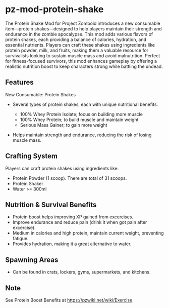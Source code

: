 # pz-mod-protein-shake

The Protein Shake Mod for Project Zomboid introduces a new consumable item—protein shakes—designed to help players maintain their strength and endurance in the zombie apocalypse. This mod adds various flavors of protein shakes, each providing a balance of calories, hydration, and essential nutrients. Players can craft these shakes using ingredients like protein powder, milk, and fruits, making them a valuable resource for survivalists looking to sustain muscle mass and avoid malnutrition. Perfect for fitness-focused survivors, this mod enhances gameplay by offering a realistic nutrition boost to keep characters strong while battling the undead.

## Features

New Consumable: Protein Shakes

- Several types of protein shakes, each with unique nutritional benefits.

  - 100% Whey Protein Isolate; focus on building more muscle
  - 100% Whey Protein; to build muscle and maintain weight
  - Serious Mass Gainer; to gain more weight

- Helps maintain strength and endurance, reducing the risk of losing muscle mass.

## Crafting System

Players can craft protein shakes using ingredients like:

- Protein Powder (1 scoop). There are total of 31 scoops.
- Protein Shaker
- Water >= 300ml

## Nutrition & Survival Benefits

- Protein boost helps improving XP gained from excercises.
- Improve endurance and reduce pain (drink it when got pain after excercise).
- Medium in calories and high protein, maintain current weight, preventing fatigue.
- Provides hydration, making it a great alternative to water.

## Spawning Areas

- Can be found in crats, lockers, gyms, supermarkets, and kitchens.

## Note

See Protein Boost Benefits at https://pzwiki.net/wiki/Exercise
